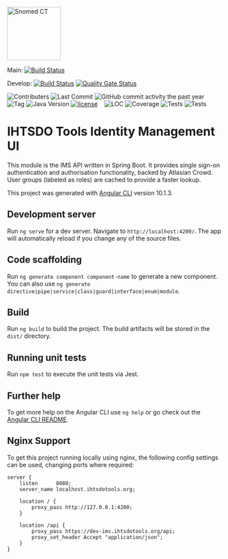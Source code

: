 [<img alt="Snomed CT" style="height:125px;" src="https://static.wixstatic.com/media/49d95c_f232b9c10b72410b802fbbd35b357698~mv2.png"/>](https://www.snomed.org/)

Main:
[![Build Status](https://jenkins.ihtsdotools.org/view/all/job/jobs/job/snomed-sso-service/job/master/badge/icon)](https://jenkins.ihtsdotools.org/view/all/job/jobs/job/snomed-sso-service/job/master/)

Develop:
[![Build Status](https://jenkins.ihtsdotools.org/view/all/job/jobs/job/snomed-sso-service/job/develop/badge/icon)](https://jenkins.ihtsdotools.org/view/all/job/jobs/job/snomed-sso-service/job/develop/)
[![Quality Gate Status](https://sonarqube.ihtsdotools.org/api/project_badges/measure?project=org.snomed%3Asnomed-sso-service&metric=alert_status&token=sqb_4ab88d20b777acb2f2ae7e9d0ffed5c55111f00e)](https://sonarqube.ihtsdotools.org/dashboard?id=org.snomed%3Asnomed-sso-service)

![Contributers](https://img.shields.io/github/contributors/IHTSDO/snomed-sso-service)
![Last Commit](https://img.shields.io/github/last-commit/ihtsdo/snomed-sso-service)
![GitHub commit activity the past year](https://img.shields.io/github/commit-activity/m/ihtsdo/snomed-sso-service)
&nbsp;&nbsp;
![Tag](https://img.shields.io/github/v/tag/IHTSDO/snomed-sso-service)
![Java Version](https://img.shields.io/badge/Java_Version-17-green)
[![license](https://img.shields.io/badge/License-Apache%202.0-blue.svg)](LICENSE.md)
&nbsp;&nbsp;
![LOC](https://jenkins.ihtsdotools.org/buildStatus/icon?job=snomed-sso-service&status=lineOfCode&subject=line%20of%20code&color=blue)
![Coverage](https://jenkins.ihtsdotools.org/buildStatus/icon?job=snomed-sso-service&subject=Coverage)
![Tests](https://jenkins.ihtsdotools.org/buildStatus/icon?job=snomed-sso-service&status=numberOfTest&subject=Tests&color=brightgreen)
![Tests](https://jenkins.ihtsdotools.org/buildStatus/icon?job=snomed-sso-service&subject=Coverage&status=instructionCoverage)

# IHTSDO Tools Identity Management UI

This module is the IMS API written in Spring Boot. It provides single sign-on authentication and authorisation functionality, backed by Atlasian Crowd. User groups (labeled as roles) are cached to provide a faster lookup.

This project was generated with [Angular CLI](https://github.com/angular/angular-cli) version 10.1.3.

## Development server

Run `ng serve` for a dev server. Navigate to `http://localhost:4200/`. The app will automatically reload if you change any of the source files.

## Code scaffolding

Run `ng generate component component-name` to generate a new component. You can also use `ng generate directive|pipe|service|class|guard|interface|enum|module`.

## Build

Run `ng build` to build the project. The build artifacts will be stored in the `dist/` directory.

## Running unit tests

Run `npm test` to execute the unit tests via Jest.

## Further help

To get more help on the Angular CLI use `ng help` or go check out the [Angular CLI README](https://github.com/angular/angular-cli/blob/master/README.md).

## Nginx Support

To get this project running locally using nginx, the following config settings can be used, changing ports where required:

    server {
        listen      8080;
        server_name localhost.ihtsdotools.org;

        location / {
            proxy_pass http://127.0.0.1:4200;
        }

        location /api {
            proxy_pass https://dev-ims.ihtsdotools.org/api;
            proxy_set_header Accept "application/json";
        }
    }
